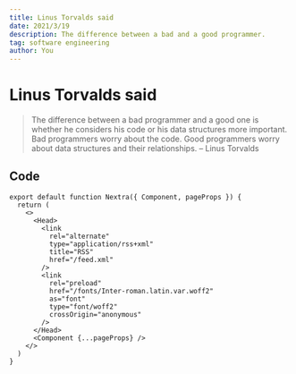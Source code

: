 ```yaml
---
title: Linus Torvalds said
date: 2021/3/19
description: The difference between a bad and a good programmer.
tag: software engineering
author: You
---
```


# Linus Torvalds said

> The difference between a bad programmer and a good one is whether he considers his code or his data structures more important. Bad programmers worry about the code. Good programmers worry about data structures and their relationships. – Linus Torvalds


## Code

```
export default function Nextra({ Component, pageProps }) {
  return (
    <>
      <Head>
        <link
          rel="alternate"
          type="application/rss+xml"
          title="RSS"
          href="/feed.xml"
        />
        <link
          rel="preload"
          href="/fonts/Inter-roman.latin.var.woff2"
          as="font"
          type="font/woff2"
          crossOrigin="anonymous"
        />
      </Head>
      <Component {...pageProps} />
    </>
  )
}
```


